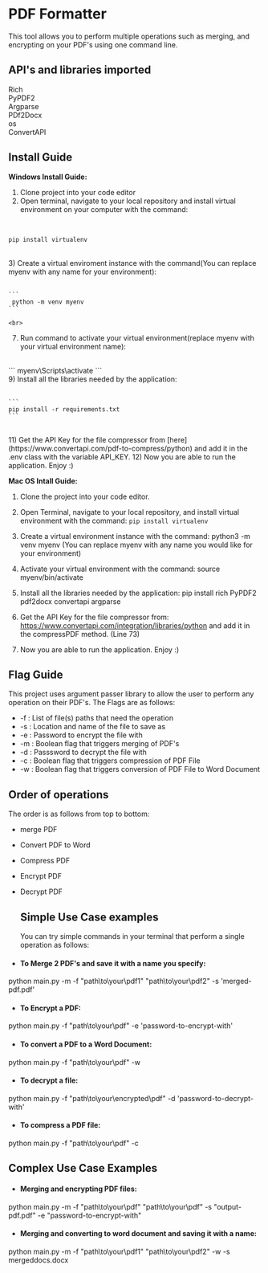 # PDF Formatter
This tool allows you to perform multiple operations such as merging, and encrypting on your PDF's using one command line.

## API's and libraries imported
  Rich <br>
  PyPDF2<br>
  Argparse<br>
  PDf2Docx<br>
  os<br>
  ConvertAPI<br>
  
  
  

## Install Guide

**Windows Install Guide:**
1) Clone project into your code editor
2) Open terminal, navigate to your local repository and install virtual environment on your computer with the command: <br>
  <br>
  
   ```
   pip install virtualenv
   ```
   
   <br>
3) Create a virtual enviroment instance with the command(You can replace myenv with any name for your environment):<br>
    <br>
    
    ```
     python -m venv myenv
    ```
    
    <br>

7) Run command to activate your virtual environment(replace myenv with your virtual environment name):<br>
  <br>
   ``` 
   myenv\Scripts\activate
   ```
   <br>
9) Install all the libraries needed by the application: <br>
    <br>
    
    ```
    pip install -r requirements.txt
    ```

   <br>
11) Get the API Key for the file compressor from [here](https://www.convertapi.com/pdf-to-compress/python) and add it in the .env class with the variable API_KEY.
12) Now you are able to run the application. Enjoy :)

<br>

**Mac OS Intall Guide:**
1) Clone the project into your code editor.
2) Open Terminal, navigate to your local repository, and install virtual environment with the command: ```pip install virtualenv```

4) Create a virtual environment instance with the command: python3 -m venv myenv (You can replace myenv with any name you would like for your environment)
5) Activate your virtual environment with the command: source myenv/bin/activate
6) Install all the libraries needed by the application: pip install rich PyPDF2 pdf2docx convertapi argparse
7) Get the API Key for the file compressor from: https://www.convertapi.com/integration/libraries/python and add it in the compressPDF method. (Line 73)
8) Now you are able to run the application. Enjoy :)


## Flag Guide
This project uses argument passer library to allow the user to perform any operation on their PDF's. The Flags are as follows:
  - -f : List of file(s) paths that need the operation <br>
  - -s : Location and name of the file to save as <br>
  - -e : Password to encrypt the file with <br>
  - -m : Boolean flag that triggers merging of PDF's <br>
  - -d : Passsword to decrypt the file with <br>
  - -c : Boolean flag that triggers compression of PDF File <br>
  - -w : Boolean flag that triggers conversion of PDF File to Word Document <br>

## Order of operations
The order is as follows from top to bottom:
- merge PDF
- Convert PDF to Word
- Compress PDF
- Encrypt PDF
- Decrypt PDF

  ## Simple Use Case examples
  You can try simple commands in your terminal that perform a single operation as follows: 

- #### To Merge 2 PDF's and save it with a name you specify:<br>
 python main.py -m -f "path\to\your\pdf1" "path\to\your\pdf2" -s 'merged-pdf.pdf'
 <br>
 - #### To Encrypt a PDF:<br>
  python main.py -f "path\to\your\pdf" -e 'password-to-encrypt-with'
   <br>
  - #### To convert a PDF to a Word Document:<br>
  python main.py -f "path\to\your\pdf" -w
   <br>
  - #### To decrypt a file:<br>
  python main.py -f "path\to\your\encrypted\pdf" -d 'password-to-decrypt-with'
   <br>
  - #### To compress a PDF file:<br>
  python main.py -f "path\to\your\pdf" -c
 <br>
  ## Complex Use Case Examples

  - #### Merging and encrypting PDF files:<br>
  python main.py -m -f "path\to\your\pdf" "path\to\your\pdf" -s "output-pdf.pdf" -e "password-to-encrypt-with"
 <br>
  - #### Merging and converting to word document and saving it with a name:<br>
 python main.py -m -f "path\to\your\pdf1" "path\to\your\pdf2" -w -s mergeddocs.docx
   <br>
  
